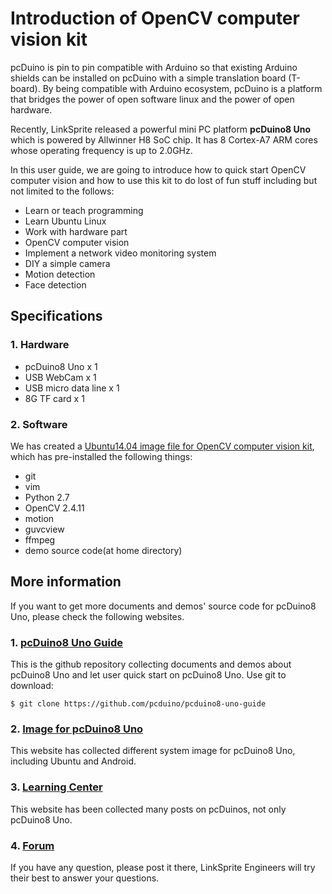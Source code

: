 # Introduction of OpenCV computer vision kit

pcDuino is pin to pin compatible with Arduino so that existing Arduino shields can be installed on pcDuino with a simple translation board (T-board). By being compatible with Arduino ecosystem, pcDuino is a platform that bridges the power of open software linux and the power of open hardware.

Recently, LinkSprite released a powerful mini PC platform **pcDuino8 Uno** which is powered by Allwinner H8 SoC chip. It has 8 Cortex-A7 ARM cores whose operating frequency is up to 2.0GHz.

In this user guide, we are going to introduce how to quick start OpenCV computer vision and how to use this kit to do lost of fun stuff including but not limited to the follows:
* Learn or teach programming
* Learn Ubuntu Linux
* Work with hardware part
* OpenCV computer vision
* Implement a network video monitoring system
* DIY a simple camera
* Motion detection
* Face detection

## Specifications

### 1. Hardware
* pcDuino8 Uno x 1
* USB WebCam x 1
* USB micro data line x 1
* 8G TF card x 1

### 2. Software

We has created a [Ubuntu14.04 image file for OpenCV computer vision kit](https://s3.amazonaws.com/pcduino/Images/pcduino8/pcDuino8Uno/pcduino8_ubuntu14.04_20151121_preinstalled_opencv2.4.11.7z), which has pre-installed the following things:
* git
* vim
* Python 2.7
* OpenCV 2.4.11
* motion
* guvcview
* ffmpeg
* demo source code(at home directory)

## More information
If you want to get more documents and demos' source code for pcDuino8 Uno, please check the following websites.

### 1. [pcDuino8 Uno Guide](https://github.com/pcduino/pcduino8-uno-guide)
This is the github repository collecting documents and demos about pcDuino8 Uno and let user quick start on pcDuino8 Uno.
Use git to download:
```
$ git clone https://github.com/pcduino/pcduino8-uno-guide
```
### 2. [Image for pcDuino8 Uno](http://www.linksprite.com/image-for-pcduino8-uno/)
This website has collected different system image for pcDuino8 Uno, including Ubuntu and Android.

### 3. [Learning Center](http://learn.linksprite.com/)
This website has been collected many posts on pcDuinos, not only pcDuino8 Uno.

### 4. [Forum](http://forum.linksprite.com/)
If you have any question, please post it there, LinkSprite Engineers will try their best to answer your questions.

